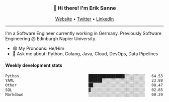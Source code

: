 <h3 align="center">👋 Hi there! I'm Erik Sanne</h3>
<p align="center">
  <a href="https://eriksanne.com">Website</a> •
  <a href="https://twitter.com/ErikKonradSanne">Twitter</a> •
  <a href="https://www.linkedin.com/in/eriksanne/">LinkedIn</a>
</p>

---
I'm a Software Engineer currently working in Germany. Previously Software Engineering @ Edinburgh Napier University.

- 😄 My Pronouns: He/Him
- 💬 Ask me about: Python, Golang, Java, Cloud, DevOps, Data Pipelines

<h4>Weekly development stats</h4>
<!--START_SECTION:waka-->

```txt
Python                               ████████████████░░░░░░░░░   64.53 %
YAML                                 ██████░░░░░░░░░░░░░░░░░░░   23.88 %
Other                                ██░░░░░░░░░░░░░░░░░░░░░░░   08.47 %
SQL                                  ▓░░░░░░░░░░░░░░░░░░░░░░░░   02.65 %
Markdown                             ░░░░░░░░░░░░░░░░░░░░░░░░░   00.29 %
```

<!--END_SECTION:waka-->

